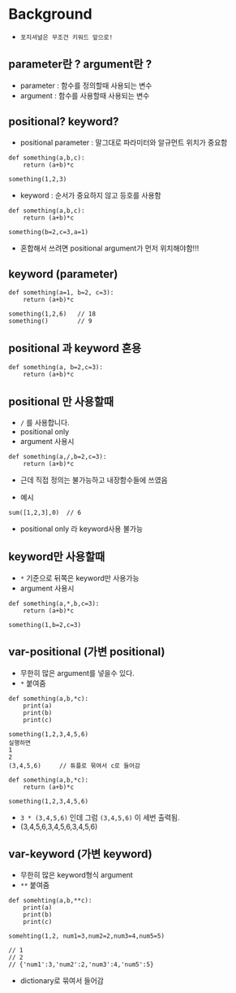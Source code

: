 # Background

- `포지셔널은 무조건 키워드 앞으로!`

## parameter란 ? argument란 ?

- parameter : 함수를 정의할때 사용되는 변수
- argument : 함수를 사용할때 사용되는 변수

## positional? keyword?

- positional parameter : 말그대로 파라미터와 알규먼트 위치가 중요함
```
def something(a,b,c):
    return (a+b)*c

something(1,2,3)
```
- keyword : 순서가 중요하지 않고 등호를 사용함
```
def something(a,b,c):
    return (a+b)*c

something(b=2,c=3,a=1)
```

- 혼합해서 쓰려면 positional argument가 먼저 위치해야함!!!

## keyword (parameter)

```
def something(a=1, b=2, c=3):
    return (a+b)*c

something(1,2,6)   // 18
something()        // 9
```

## positional 과 keyword 혼용

```
def something(a, b=2,c=3):
    return (a+b)*c
```


## positional 만 사용할때

- `/` 를 사용합니다.
- positional only
- argument 사용시
```
def something(a,/,b=2,c=3):
    return (a+b)*c
```
- 근데 직접 정의는 불가능하고 내장함수들에 쓰였음

- 예시
```
sum([1,2,3],0)  // 6
```
- positional only 라 keyword사용 불가능

## keyword만 사용할때

- `*` 기준으로 뒤쪽은 keyword만 사용가능
- argument 사용시
```
def something(a,*,b,c=3):
    return (a+b)*c

something(1,b=2,c=3)
```

## var-positional (가변 positional)

- 무한히 많은 argument를 넣을수 있다.
- `*` 붙여줌
```
def something(a,b,*c):
    print(a)
    print(b)
    print(c)

something(1,2,3,4,5,6)
실행하면
1
2
(3,4,5,6)     // 튜플로 묶여서 c로 들어감
```

```
def something(a,b,*c):
    return (a+b)*c

something(1,2,3,4,5,6)
```
- `3 * (3,4,5,6)` 인데 그럼 `(3,4,5,6)` 이 세번 출력됨.
- (3,4,5,6,3,4,5,6,3,4,5,6)

## var-keyword (가변 keyword)

- 무한히 많은 keyword형식 argument
- `**` 붙여줌
```
def somehting(a,b,**c):
    print(a)
    print(b)
    print(c)

somehting(1,2, num1=3,num2=2,num3=4,num5=5)

// 1
// 2
// {'num1':3,'num2':2,'num3':4,'num5':5}
```

- dictionary로 묶여서 들어감